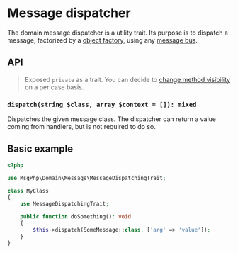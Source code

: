 # Message dispatcher

The domain message dispatcher is a utility trait. Its purpose is to dispatch a message, factorized by a
[object factory](../ddd/factory/object.md), using any [message bus](message-bus.md).

## API

> Exposed `private` as a trait. You can decide to [change method visibility](https://secure.php.net/manual/en/language.oop5.traits.php#language.oop5.traits.visibility)
on a per case basis.

### `dispatch(string $class, array $context = []): mixed`

Dispatches the given message class. The dispatcher can return a value coming from handlers, but is not required to do
so.

## Basic example

```php
<?php

use MsgPhp\Domain\Message\MessageDispatchingTrait;

class MyClass
{
    use MessageDispatchingTrait;

    public function doSomething(): void
    {
        $this->dispatch(SomeMessage::class, ['arg' => 'value']);
    }
}
```
